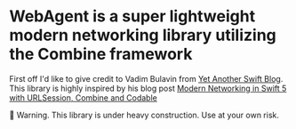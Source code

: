 # WebAgent is a super lightweight modern networking library utilizing the Combine framework

First off I'd like to give credit to Vadim Bulavin from [Yet Another Swift Blog](https://www.vadimbulavin.com). This library is highly inspired by his blog post [Modern Networking in Swift 5 with URLSession, Combine and Codable](https://www.vadimbulavin.com/modern-networking-in-swift-5-with-urlsession-combine-framework-and-codable/)

🚧 Warning. This library is under heavy construction. Use at your own risk.
